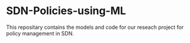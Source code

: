 # SDN-Policies-using-ML
This repositary contains the models and code for our reseach project for policy management in SDN.  
